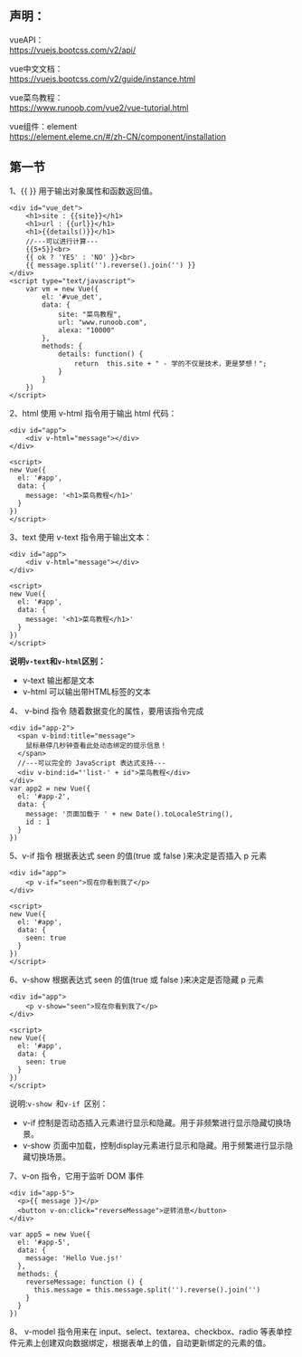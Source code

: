 ## 声明：
vueAPI：  
https://vuejs.bootcss.com/v2/api/

vue中文文档：  
https://vuejs.bootcss.com/v2/guide/instance.html

vue菜鸟教程：  
https://www.runoob.com/vue2/vue-tutorial.html

vue组件：element  
https://element.eleme.cn/#/zh-CN/component/installation

## 第一节 

1、{{ }} 用于输出对象属性和函数返回值。
```
<div id="vue_det">
    <h1>site : {{site}}</h1>
    <h1>url : {{url}}</h1>
    <h1>{{details()}}</h1>
    //---可以进行计算---
    {{5+5}}<br>
    {{ ok ? 'YES' : 'NO' }}<br>
    {{ message.split('').reverse().join('') }}
</div>
<script type="text/javascript">
    var vm = new Vue({
        el: '#vue_det',
        data: {
            site: "菜鸟教程",
            url: "www.runoob.com",
            alexa: "10000"
        },
        methods: {
            details: function() {
                return  this.site + " - 学的不仅是技术，更是梦想！";
            }
        }
    })
</script>
```

2、html
  使用 v-html 指令用于输出 html 代码：
```
<div id="app">
    <div v-html="message"></div>
</div>
    
<script>
new Vue({
  el: '#app',
  data: {
    message: '<h1>菜鸟教程</h1>'
  }
})
</script>
```

3、text
  使用 v-text 指令用于输出文本：
```
<div id="app">
    <div v-html="message"></div>
</div>
    
<script>
new Vue({
  el: '#app',
  data: {
    message: '<h1>菜鸟教程</h1>'
  }
})
</script>
```
**说明`v-text`和`v-html`区别：**  
* v-text  输出都是文本  
* v-html  可以输出带HTML标签的文本

4、 v-bind 指令 随着数据变化的属性，要用该指令完成
```
<div id="app-2">
  <span v-bind:title="message">
    鼠标悬停几秒钟查看此处动态绑定的提示信息！
  </span>
  //---可以完全的 JavaScript 表达式支持---
  <div v-bind:id="'list-' + id">菜鸟教程</div>
</div>
var app2 = new Vue({
  el: '#app-2',
  data: {
    message: '页面加载于 ' + new Date().toLocaleString(),
    id : 1
  }
})
```

5、v-if 指令  根据表达式 seen 的值(true 或 false )来决定是否插入 p 元素
```
<div id="app">
    <p v-if="seen">现在你看到我了</p>
</div>
    
<script>
new Vue({
  el: '#app',
  data: {
    seen: true
  }
})
</script>
```

6、v-show 根据表达式 seen 的值(true 或 false )来决定是否隐藏 p 元素
```
<div id="app">
    <p v-show="seen">现在你看到我了</p>
</div>
    
<script>
new Vue({
  el: '#app',
  data: {
    seen: true
  }
})
</script>
```
说明:`v-show `和`v-if `区别：
* v-if   控制是否动态插入元素进行显示和隐藏。用于非频繁进行显示隐藏切换场景。
* v-show 页面中加载，控制display元素进行显示和隐藏。用于频繁进行显示隐藏切换场景。


7、v-on 指令，它用于监听 DOM 事件
```
<div id="app-5">
  <p>{{ message }}</p>
  <button v-on:click="reverseMessage">逆转消息</button>
</div>

var app5 = new Vue({
  el: '#app-5',
  data: {
    message: 'Hello Vue.js!'
  },
  methods: {
    reverseMessage: function () {
      this.message = this.message.split('').reverse().join('')
    }
  }
})
```

8、 v-model 指令用来在 input、select、textarea、checkbox、radio 等表单控件元素上创建双向数据绑定，根据表单上的值，自动更新绑定的元素的值。
```

```


```

```


```

```

